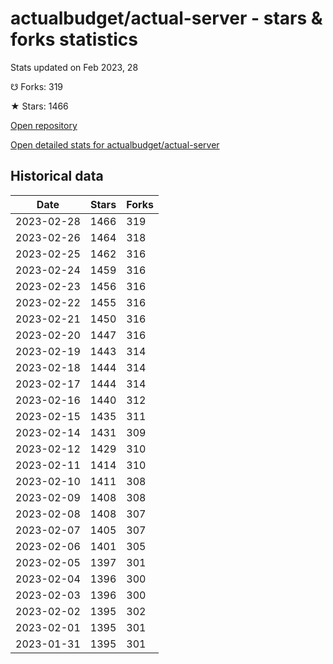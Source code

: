 # actualbudget/actual-server - stars & forks statistics

Stats updated on Feb 2023, 28

☋ Forks: 319

★ Stars: 1466

[Open repository](https://github.com/actualbudget/actual-server)

[Open detailed stats for actualbudget/actual-server](https://reviewgithub.com/rep/actualbudget/actual-server)

## Historical data
| Date | Stars | Forks |
|------|-------|-------|
| 2023-02-28 | 1466 | 319 | 
| 2023-02-26 | 1464 | 318 | 
| 2023-02-25 | 1462 | 316 | 
| 2023-02-24 | 1459 | 316 | 
| 2023-02-23 | 1456 | 316 | 
| 2023-02-22 | 1455 | 316 | 
| 2023-02-21 | 1450 | 316 | 
| 2023-02-20 | 1447 | 316 | 
| 2023-02-19 | 1443 | 314 | 
| 2023-02-18 | 1444 | 314 | 
| 2023-02-17 | 1444 | 314 | 
| 2023-02-16 | 1440 | 312 | 
| 2023-02-15 | 1435 | 311 | 
| 2023-02-14 | 1431 | 309 | 
| 2023-02-12 | 1429 | 310 | 
| 2023-02-11 | 1414 | 310 | 
| 2023-02-10 | 1411 | 308 | 
| 2023-02-09 | 1408 | 308 | 
| 2023-02-08 | 1408 | 307 | 
| 2023-02-07 | 1405 | 307 | 
| 2023-02-06 | 1401 | 305 | 
| 2023-02-05 | 1397 | 301 | 
| 2023-02-04 | 1396 | 300 | 
| 2023-02-03 | 1396 | 300 | 
| 2023-02-02 | 1395 | 302 | 
| 2023-02-01 | 1395 | 301 | 
| 2023-01-31 | 1395 | 301 | 

